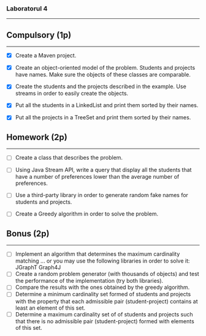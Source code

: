 ### Laboratorul 4

-----------------------

## Compulsory (1p)

------------------------

- [x] Create a Maven project.
- [x] Create an object-oriented model of the problem. Students and projects have names. Make sure the objects of these classes are comparable.
- [x] Create the students and the projects described in the example. Use streams in order to easily create the objects.
- [x] Put all the students in a LinkedList and print them sorted by their names.
- [x] Put all the projects in a TreeSet and print them sorted by their names.


## Homework (2p)

----------------------

- [ ] Create a class that describes the problem.
- [ ] Using Java Stream API, write a query that display all the students that have a number of preferences lower than the average number of preferences.
- [ ] Use a third-party library in order to generate random fake names for students and projects.
- [ ] Create a Greedy algorithm in order to solve the problem.


## Bonus (2p)

-------------------

- [ ] Implement an algorithm that determines the maximum cardinality matching
... or you may use the following libraries in order to solve it:
  JGraphT
  Graph4J
- [ ] Create a random problem generator (with thousands of objects) and test the performance of the implementation (try both libraries).
- [ ] Compare the results with the ones obtained by the greedy algorithm.
- [ ] Determine a minimum cardinality set formed of students and projects with the property that each admissible pair (student-project) contains at least an element of this set.
- [ ] Determine a maximum cardinality set of of students and projects such that there is no admissible pair (student-project) formed with elements of this set.
